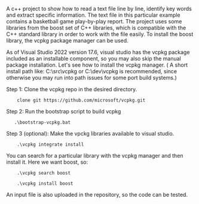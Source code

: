 A c++ project to show how to read a text file line by line, identify key words and extract specific information. The text file in this particular example contains a basketball game play-by-play report. The project uses some libraries from the boost set of C++ libraries, which is compatible with the C++ standard library in order to work with the file easily. To install the boost library, the vcpkg package manager can be used. 

As of Visual Studio 2022 version 17.6, visual studio has the vcpkg package included as an installable component, so you may also skip the manual package installation.
Let's see how to install the vcpkg manager. ( A short install path like: C:\src\vcpkg or C:\dev\vcpkg is recommended, since otherwise you may run into path issues for some port build systems.)

Step 1: Clone the vcpkg repo in the desired directory.

        clone git https://github.com/microsoft/vcpkg.git

Step 2: Run the bootstrap script to build vcpkg

       .\bootstrap-vcpkg.bat

Step 3 (optional): Make the vpckg libraries available to visual studio. 

        .\vcpkg integrate install

You can search for a particular library with the vcpkg manager and then install it. Here we want boost, so:

        .\vcpkg search boost
    
        .\vcpkg install boost

An input file is also uploaded in the repository, so the code can be tested.




